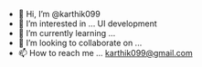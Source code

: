 - 👋 Hi, I’m @karthik099
- 👀 I’m interested in ... UI development
- 🌱 I’m currently learning ...
- 💞️ I’m looking to collaborate on ...
- 📫 How to reach me ... karthik099@gmail.com

<!---
karthik099/karthik099 is a ✨ special ✨ repository because its `README.md` (this file) appears on your GitHub profile.
You can click the Preview link to take a look at your changes.
--->
